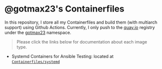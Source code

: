 # @gotmax23's Containerfiles

In this repository, I store all my Containerfiles and build them (with multiarch support) using Github Actions. Currently, I only push to the [quay.io](https://quay.io) registry under the [gotmax23](https://quay.io/user/gotmax23) namespace.

> Please click the links below for documentation about each image type.

- Systemd Containers for Ansible Testing: located at [`Containerfiles/systemd`](Containerfiles/systemd)
